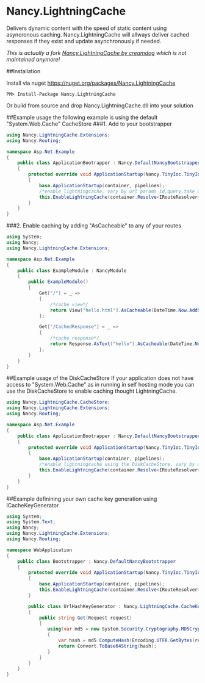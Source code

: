 Nancy.LightningCache
====================

Delivers dynamic content with the speed of static content using asyncronous caching. Nancy.LightningCache will allways deliver cached responses if they exist and update asynchronously if needed.

_This is actually a fork [Nancy.LightningCache by creamdog](https://github.com/creamdog/Nancy.LightningCache) which is not maintained anymore!_

##Installation

Install via nuget https://nuget.org/packages/Nancy.LightningCache

```
PM> Install-Package Nancy.LightningCache
```

Or build from source and drop Nancy.LightningCache.dll into your solution

##Example usage
the following example is using the default "System.Web.Cache" CacheStore
###1. Add to your bootstrapper

```c#
using Nancy.LightningCache.Extensions;
using Nancy.Routing;

namespace Asp.Net.Example
{
    public class ApplicationBootrapper : Nancy.DefaultNancyBootstrapper
    {
        protected override void ApplicationStartup(Nancy.TinyIoc.TinyIoCContainer container, Nancy.Bootstrapper.IPipelines pipelines)
        {
            base.ApplicationStartup(container, pipelines);
            /*enable lightningcache, vary by url params id,query,take and skip*/
            this.EnableLightningCache(container.Resolve<IRouteResolver>(), ApplicationPipelines, new[] { "id", "query", "take", "skip" });
        }
    }
}
```

###2. Enable caching by adding "AsCacheable" to any of your routes
```c#
using System;
using Nancy;
using Nancy.LightningCache.Extensions;

namespace Asp.Net.Example
{
    public class ExampleModule : NancyModule
    {
        public ExampleModule()
        {
            Get["/"] = _ =>
            {
                /*cache view*/
                return View["hello.html"].AsCacheable(DateTime.Now.AddSeconds(30));
            };

            Get["/CachedResponse"] = _ =>
            {
                /*cache response*/
                return Response.AsText("hello").AsCacheable(DateTime.Now.AddSeconds(30));
            };
        }
    }
}
```

##Example usage of the DiskCacheStore
If your application does not have access to "System.Web.Cache" as in running in self hosting mode you can use the DiskCacheStore to enable caching thought LightningCache.
```c#
using Nancy.LightningCache.CacheStore;
using Nancy.LightningCache.Extensions;
using Nancy.Routing;

namespace Asp.Net.Example
{
    public class ApplicationBootrapper : Nancy.DefaultNancyBootstrapper
    {
        protected override void ApplicationStartup(Nancy.TinyIoc.TinyIoCContainer container, Nancy.Bootstrapper.IPipelines pipelines)
        {
            base.ApplicationStartup(container, pipelines);
            /*enable lightningcache using the DiskCacheStore, vary by url params id,query,take and skip*/
            this.EnableLightningCache(container.Resolve<IRouteResolver>(), ApplicationPipelines, new[] { "id", "query", "take", "skip" }, new DiskCacheStore("c:/tmp/cache"));
        }
    }
}
```

##Example definining your own cache key generation using ICacheKeyGenerator

```c#
using System;
using System.Text;
using Nancy;
using Nancy.LightningCache.Extensions;
using Nancy.Routing;

namespace WebApplication
{
    public class Bootstrapper : Nancy.DefaultNancyBootstrapper
    {
        protected override void ApplicationStartup(Nancy.TinyIoc.TinyIoCContainer container, Nancy.Bootstrapper.IPipelines pipelines)
        {
            base.ApplicationStartup(container, pipelines);
            this.EnableLightningCache(container.Resolve<IRouteResolver>(), ApplicationPipelines, new UrlHashKeyGenerator());
        }

        public class UrlHashKeyGenerator : Nancy.LightningCache.CacheKey.ICacheKeyGenerator
        {
            public string Get(Request request)
            {
               using(var md5 = new System.Security.Cryptography.MD5CryptoServiceProvider())
               {
                   var hash = md5.ComputeHash(Encoding.UTF8.GetBytes(request.Url.ToString()));
                   return Convert.ToBase64String(hash);
               }
            }
        }
    }
}
```
